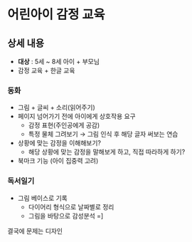 # 어린아이 감정 교육
## 상세 내용

- **대상** : 5세 ~ 8세 아이 + 부모님
- 감정 교육 + 한글 교육

### 동화

- 그림 + 글씨 + 소리(읽어주기)
- 페이지 넘어가기 전에 아이에게 상호작용 요구
    - 감정 표현(주인공에게 공감)
    - 특정 물체 그려보기 → 그림 인식 후 해당 글자 써보는 연습
- 상황에 맞는 감정을 이해해보기?
    - 해당 상황에 맞는 감정을 말해보게 하고, 직접 따라하게 하기?
- 북마크 기능 (아이 집중력 고려)

### 독서일기

- 그림 베이스로 기록
    - 다이어리 형식으로 날짜별로 정리
    - 그림을 바탕으로 감성분석 =]

결국에 문제는 디자인